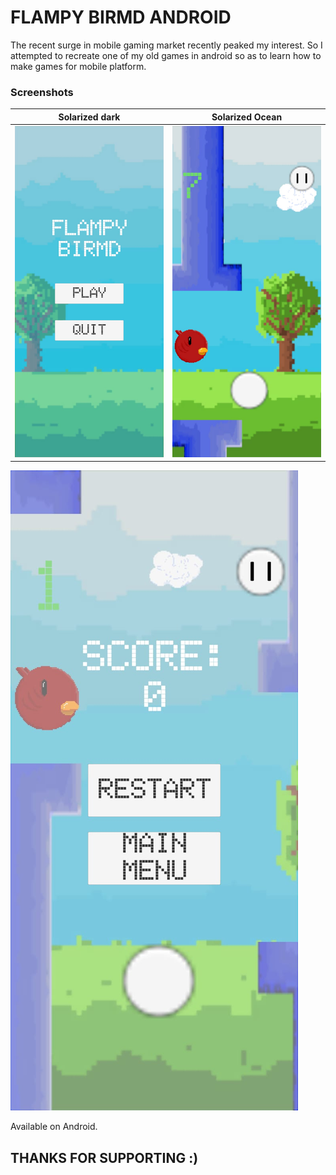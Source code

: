 # FLAMPY BIRMD ANDROID

The recent surge in mobile gaming market recently peaked my interest. So I attempted to recreate one of my old games in android so as to learn how to make games for mobile platform. 

### Screenshots

Solarized dark             |  Solarized Ocean
:-------------------------:|:-------------------------:
![Title screen](https://github.com/pervelaHemanth23/FlampyBirmdAndroid/blob/main/Screenshots/1.jpg) |  ![Gameplay](https://github.com/pervelaHemanth23/FlampyBirmdAndroid/blob/main/Screenshots/2.jpg)


![GameOverScreen](https://github.com/pervelaHemanth23/FlampyBirmdAndroid/blob/main/Screenshots/3.jpg)

Available on Android.

## THANKS FOR SUPPORTING :)
